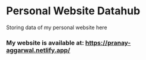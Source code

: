 # Personal Website Datahub

Storing data of my personal website here 

### My website is available at:  https://pranay-aggarwal.netlify.app/
